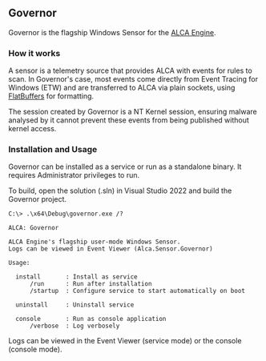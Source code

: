 ## Governor

Governor is the flagship Windows Sensor for the [ALCA Engine](https://github.com/badhive/alca).

### How it works

A sensor is a telemetry source that provides ALCA with events for rules to scan. In Governor's case, most
events come directly from Event Tracing for Windows (ETW) and are transferred to ALCA via plain sockets, using 
[FlatBuffers](https://github.com/google/flatbuffers) for formatting.

The session created by Governor is a NT Kernel session, ensuring malware analysed by it cannot prevent these events
from being published without kernel access.

### Installation and Usage

Governor can be installed as a service or run as a standalone binary. It requires Administrator privileges to run.

To build, open the solution (.sln) in Visual Studio 2022 and build the Governor project.

```
C:\> .\x64\Debug\governor.exe /?

ALCA: Governor

ALCA Engine's flagship user-mode Windows Sensor.
Logs can be viewed in Event Viewer (Alca.Sensor.Governor)

Usage:

  install       : Install as service
      /run      : Run after installation
      /startup  : Configure service to start automatically on boot

  uninstall     : Uninstall service

  console       : Run as console application
      /verbose  : Log verbosely
```

Logs can be viewed in the Event Viewer (service mode) or the console (console mode).
